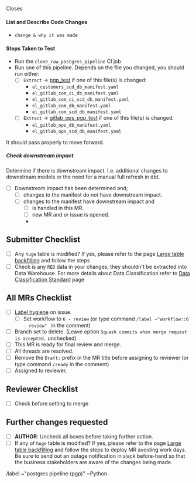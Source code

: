 Closes

#### List and Describe Code Changes <!-- focus on why the changes are being made-->

* `change & why it was made`

#### Steps Taken to Test

* Run the `clone_raw_postgres_pipeline` CI job
* Run one of this pipeline. Depends on the file you changed, you should run either:
    * [ ] `Extract` -> [pgp_test](https://about.gitlab.com/handbook/business-technology/data-team/platform/ci-jobs/#pgp_test) if one of this file(s) is changed:
        * `el_customers_scd_db_manifest.yaml`
        * `el_gitlab_com_ci_db_manifest.yaml`
        * `el_gitlab_com_ci_scd_db_manifest.yaml`
        * `el_gitlab_com_db_manifest.yaml`
        * `el_gitlab_com_scd_db_manifest.yaml` 
    * [ ] `Extract` -> [gitlab_ops_pgp_test](https://about.gitlab.com/handbook/business-technology/data-team/platform/ci-jobs/#gitlab_ops_pgp_test) if one of this file(s) is changed: 
        * `el_gitlab_ops_db_manifest.yaml`
        * `el_gitlab_ops_scd_db_manifest.yaml`
 
It should pass properly to move forward. 

##### Check downstream impact

Determine if there is downstream impact. I.e. additional changes to downstream models or the need for a manual full refresh in dbt. 

- [ ] Downstream impact has been determined and;
   - [ ] changes to the manifest do not have downstream impact.
   - [ ] changes to the manifest have downstream impact and
      - [ ] is handled in this MR.
      - [ ] new MR and or issue is opened.
      - 
## Submitter Checklist

* [ ] Any `huge` table is modified? If yes, please refer to the page [Large table backfilling](https://about.gitlab.com/handbook/business-technology/data-team/platform/pipelines/#large-tables-backfilling) and follow the steps
* [ ] Check is any `RED` data in your changes, they shouldn't be extracted into Data Warehouse. For more details about Data Classification refer to [Data Classification Standard](https://about.gitlab.com/handbook/security/data-classification-standard.html) page

## All MRs Checklist
- [ ] [Label hygiene](https://about.gitlab.com/handbook/business-ops/data-team/how-we-work/#issue-labeling) on issue.
    - [ ] Set workflow to `6 - review` (or type command `/label ~"workflow::6 - review" ` in the comment) 
- [ ] Branch set to delete. (Leave option `Squash commits when merge request is accepted.` unchecked)
- [ ] This MR is ready for final review and merge.
- [ ] All threads are resolved.
- [ ] Remove the `Draft:` prefix in the MR title before assigning to reviewer (or type command `/ready` in the comment)
- [ ] Assigned to reviewer.

## Reviewer Checklist
- [ ]  Check before setting to merge

## Further changes requested
* [ ] **AUTHOR**: Uncheck all boxes before taking further action.
* [ ] If any of `huge` table is modified? If yes, please refer to the page [Large table backfilling](https://about.gitlab.com/handbook/business-technology/data-team/platform/pipelines/#large-tables-backfilling) and follow the steps to deploy MR avoiding work days. Be sure to send out an outage notification in slack before-hand so that the business stakeholders are aware of the changes being made.

/label ~"postgres pipeline (pgp)" ~Python